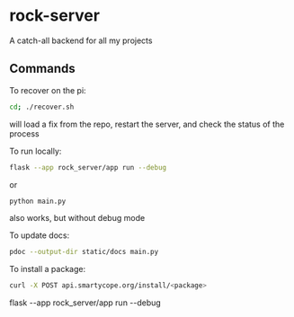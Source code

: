 # rock-server
A catch-all backend for all my projects

## Commands
To recover on the pi:
```bash
cd; ./recover.sh
```
will load a fix from the repo, restart the server, and check the status of the process

To run locally:
```bash
flask --app rock_server/app run --debug
```

or
```bash
python main.py
```
also works, but without debug mode

To update docs:
```bash
pdoc --output-dir static/docs main.py
```

To install a package:
```bash
curl -X POST api.smartycope.org/install/<package>
```
flask --app rock_server/app run --debug
